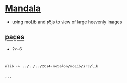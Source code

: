 # [Mandala](https://github.com/jht9629-nyu/Mandala)

- using moLib and p5js to view of large heavenly images

## [pages](https://jht9629-nyu.github.io/Mandala/src/)

- ?v=6

````


nlib -> ../../../2024-moSalon/moLib/src/lib


```
````

